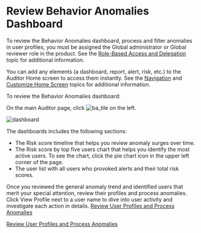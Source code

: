 # Review Behavior Anomalies Dashboard

To review the Behavior Anomalies dashboard, process and filter anomalies in user profiles, you must
be assigned the Global administrator or Global reviewer role in the product. See the
[Role-Based Access and Delegation](/docs/auditor/10.6/auditor/admin/monitoringplans/delegation.md)
topic for additional information.

You can add any elements (a dashboard, report, alert, risk, etc.) to the Auditor Home screen to
access them instantly. See the
[Navigation](/docs/auditor/10.6/auditor/admin/navigation/overview.md) and
[Customize Home Screen](/docs/auditor/10.6/auditor/admin/navigation/customizehome.md)
topics for additional information.

To review the Behavior Anomalies dashboard:

On the main Auditor page, click
![ba_tile](/img/versioned_docs/auditor_10.6/auditor/admin/behavioranomalies/ba_tile.webp) on the
left.

![dashboard](/img/versioned_docs/privilegesecure_4.1/privilegesecure/accessmanagement/enduser/dashboard.webp)

The dashboards includes the following sections:

- The Risk score timeline that helps you review anomaly surges over time.
- The Risk score by top five users chart that helps you identify the most active users. To see the
  chart, click the pie chart icon in the upper left corner of the page.
- The user list with all users who provoked alerts and their total risk scores.

Once you reviewed the general anomaly trend and identified users that merit your special attention,
review their profiles and process anomalies. Click View Profile next to a user name to dive into
user activity and investigate each action in details.
[Review User Profiles and Process Anomalies](/docs/auditor/10.6/auditor/admin/behavioranomalies/userprofile.md)

[Review User Profiles and Process Anomalies](/docs/auditor/10.6/auditor/admin/behavioranomalies/userprofile.md)
